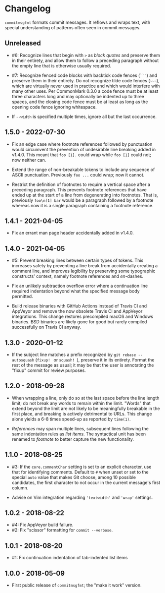 # Changelog

`commitmsgfmt` formats commit messages. It reflows and wraps text, with special
understanding of patterns often seen in commit messages.

## Unreleased

- #6: Recognize lines that begin with `>` as _block quotes_ and preserve them
  in their entirety, and allow them to follow a preceding paragraph without the
  empty line that is otherwise usually required.

- #7: Recognize fenced code blocks with backtick code fences (` ``` `) and
  preserve them in their entirety. Do not recognize tilde code fences (`~~~`),
  which are virtually never used in practice and which would interfere with
  many other uses. Per CommonMark 0.3.0 a code fence must be at least three
  characters long and may optionally be indented up to three spaces, and the
  closing code fence must be at least as long as the opening code fence
  ignoring whitespace.

- If `--width` is specified multiple times, ignore all but the last occurrence.

## 1.5.0 - 2022-07-30

- Fix an edge case where footnote references followed by punctuation would
  circumvent the prevention of undesirable line breaking added in v1.4.0. This
  meant that `foo [1].` could wrap while `foo [1]` could not; now neither can.

- Extend the range of non-breakable tokens to include any sequence of ASCII
  punctuation. Previously `foo ...` could wrap; now it cannot.

- Restrict the definition of footnotes to require a vertical space after
  a preceding paragraph. This prevents footnote references that have ended up
  at the start of a line from degenerating into footnotes. That is, previously
  `foo\n[1] bar` would be a paragraph followed by a footnote whereas now it is
  a single paragraph containing a footnote reference.

## 1.4.1 - 2021-04-05

- Fix an errant man page header accidentally added in v1.4.0.

## 1.4.0 - 2021-04-05

- #5: Prevent breaking lines between certain types of tokens. This increases
  safety by preventing a line break from accidentally creating a comment line,
  and improves legibility by preserving some typographic constructs' context,
  namely footnote references and _en_-dashes.

- Fix an unlikely subtraction overflow error where a continuation line required
  indentation beyond what the specified message body permitted.

- Build release binaries with GitHub Actions instead of Travis CI and AppVeyor
  and remove the now obsolete Travis CI and AppVeyor integrations. This change
  restores precompiled macOS and Windows binaries. BSD binaries are likely gone
  for good but rarely compiled successfully on Travis CI anyway.

## 1.3.0 - 2020-01-12

- If the subject line matches a prefix recognized by `git rebase --autosquash`
  (`fixup! ` or `squash! `), preserve it in its entirety. Format the rest of
  the message as usual; it may be that the user is annotating the "fixup"
  commit for review purposes.

## 1.2.0 - 2018-09-28

- When wrapping a line, only do so at the last space before the line length
  limit; do not break any words to remain within the limit. "Words" that extend
  beyond the limit are not likely to be meaningfully breakable in the first
  place, and breaking is actively detrimental to URLs. This change alone yields
  a 6-8 times speed-up as reported by `time(1)`.

- _References_ may span multiple lines, subsequent lines following the same
  indentation rules as _list items_. The syntactical unit has been renamed to
  _footnote_ to better capture the new functionality.

## 1.1.0 - 2018-08-25

- #3: If the `core.commentChar` setting is set to an explicit character, use
  that for identifying comments. Default to `#` when unset or set to the
  special `auto` value that makes Git choose, among 10 possible candidates, the
  first character to not occur in the current message's first column.

- Advise on Vim integration regarding `'textwidth'` and `'wrap'` settings.

## 1.0.2 - 2018-08-22

- #4: Fix AppVeyor build failure.
- #2: Fix "scissor" formatting for `commit --verbose`.

## 1.0.1 - 2018-08-20

- #1: Fix continuation indentation of tab-indented list items

## 1.0.0 - 2018-05-09

- First public release of `commitmsgfmt`; the "make it work" version.
